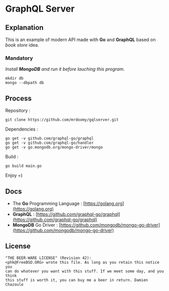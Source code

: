 # GraphQL Server

## Explanation

This is an example of modern API made with **Go** and **GraphQL** based on _book store_ idea.

### Mandatory

_Install **MongoDB** and run it before lauching this program._

```
mkdir db
mongo --dbpath db
```

## Process

Repository :

```
git clone https://github.com/mrdoomy/gqlserver.git
```

Dependencies :

```
go get -v github.com/graphql-go/graphql
go get -v github.com/graphql-go/handler
go get -v go.mongodb.org/mongo-driver/mongo
```

Build :

```
go build main.go
```

Enjoy =)

## Docs

- The **Go** Programming Language : [https://golang.org](https://golang.org)
- **GraphQL** : [https://github.com/graphql-go/graphql](https://github.com/graphql-go/graphql)
- **MongoDB** Go Driver : [https://github.com/mongodb/mongo-go-driver](https://github.com/mongodb/mongo-go-driver)

## License

```
"THE BEER-WARE LICENSE" (Revision 42):
<phk@FreeBSD.ORG> wrote this file. As long as you retain this notice you
can do whatever you want with this stuff. If we meet some day, and you think
this stuff is worth it, you can buy me a beer in return. Damien Chazoule
```
